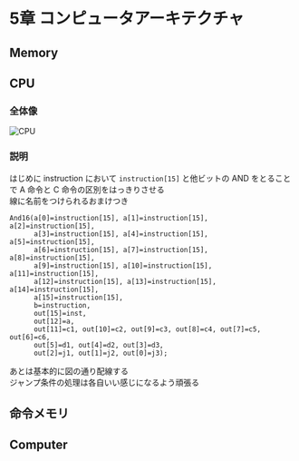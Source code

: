 # 5章 コンピュータアーキテクチャ

## Memory

## CPU

### 全体像

![CPU](https://user-images.githubusercontent.com/61448492/88451277-4ff09200-ce90-11ea-87ad-34897b9343ed.png)

### 説明

はじめに instruction において ```instruction[15]``` と他ビットの AND をとることで A 命令と C 命令の区別をはっきりさせる<br />
線に名前をつけられるおまけつき

```
And16(a[0]=instruction[15], a[1]=instruction[15], a[2]=instruction[15],
      a[3]=instruction[15], a[4]=instruction[15], a[5]=instruction[15],
      a[6]=instruction[15], a[7]=instruction[15], a[8]=instruction[15],
      a[9]=instruction[15], a[10]=instruction[15], a[11]=instruction[15],
      a[12]=instruction[15], a[13]=instruction[15], a[14]=instruction[15],
      a[15]=instruction[15],
      b=instruction,
      out[15]=inst,
      out[12]=a,
      out[11]=c1, out[10]=c2, out[9]=c3, out[8]=c4, out[7]=c5, out[6]=c6,
      out[5]=d1, out[4]=d2, out[3]=d3,
      out[2]=j1, out[1]=j2, out[0]=j3);
```

あとは基本的に図の通り配線する <br />
ジャンプ条件の処理は各自いい感じになるよう頑張る <br />

## 命令メモリ

## Computer
